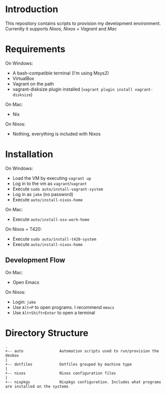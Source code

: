 Introduction
============
This repository contains scripts to provision my development environment. Currently it supports *Nixos*, *Nixos + Vagrant* and *Mac*

Requirements
============

On Windows:

- A bash-compatible terminal (I'm using Msys2)
- VirtualBox
- Vagrant on the path
- vagrant-disksize plugin installed (`vagrant plugin install vagrant-disksize`)

On Mac:

- Nix

On Nixos:

- Nothing, everything is included with Nixos

Installation
=====

On Windows:

- Load the VM by executing `vagrant up`
- Log in to the vm as `vagrant`/`vagrant`
- Execute `sudo auto/install-vagrant-system`
- Log in as `jake` (no password)
- Execute `auto/install-nixos-home`

On Mac:

- Execute `auto/install-osx-work-home`

On Nixos + T420:

- Execute `sudo auto/install-t420-system`
- Execute `auto/install-nixos-home`

Development Flow
----------------

On Mac:

- Open Emacs

On Nixos:

- Login: `jake`
- Use `Alt+P` to open programs. I recommend `emacs`
- Use `Alt+Shift+Enter` to open a terminal


Directory Structure
===================

    .
    +-- auto                Automation scripts used to run/provision the devbox
    |
    +-- dotfiles            Dotfiles grouped by machine type
    |
    +-- nixos               Nixos configuration files
    |
    +-- nixpkgs             Nixpkgs configuration. Includes what programs are installed on the systems
